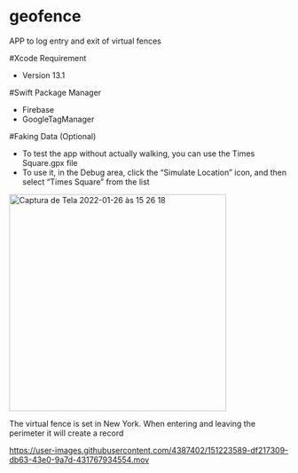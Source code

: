 # geofence
APP to log entry and exit of virtual fences

#Xcode Requirement 
- Version 13.1

#Swift Package Manager
- Firebase
- GoogleTagManager

#Faking Data (Optional)
- To test the app without actually walking, you can use the Times Square.gpx file
- To use it, in the Debug area, click the “Simulate Location” icon, and then select “Times Square” from the list
<img width="391" alt="Captura de Tela 2022-01-26 às 15 26 18" src="https://user-images.githubusercontent.com/4387402/151223661-8ebc8e25-c420-471f-94ad-030d92fbf2b5.png">


The virtual fence is set in New York. When entering and leaving the perimeter it will create a record

https://user-images.githubusercontent.com/4387402/151223589-df217309-db63-43e0-9a7d-431767934554.mov

